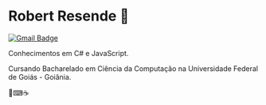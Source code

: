 
# Robert Resende :tada: 

[![Gmail Badge](https://img.shields.io/badge/-Gmail-ff0000?style=flat-square&logo=Gmail&logoColor=white&link=mailto:robertmoraes1112@gmail.com)](mailto:robertmoraes1112@gmail.com)

Conhecimentos em C# e JavaScript.

Cursando Bacharelado em Ciência da Computação na Universidade Federal de Goiás - Goiânia.

📕⌨☕
